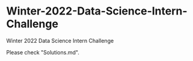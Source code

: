 # Winter-2022-Data-Science-Intern-Challenge
Winter 2022 Data Science Intern Challenge

Please check "Solutions.md".
